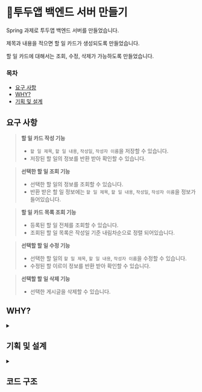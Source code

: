 # 📆투두앱 백엔드 서버 만들기

Spring 과제로 투두앱 백엔드 서버를 만들었습니다. <br/>

제목과 내용을 적으면 할 일 카드가 생성되도록 만들었습니다. <br/>

할 일 카드에 대해서는 조회, 수정, 삭제가 가능하도록 만들었습니다.

### 목차
- [요구 사항](#요구-사항)
- [WHY?](#WHY?)
- [기획 및 설계](##기획-및-설계)

## 요구 사항
  > **할 일 카드 작성 기능**
  > - `할 일 제목`, `할 일 내용`, `작성일`, `작성자 이름`을 저장할 수 있습니다.
  > - 저장된 할 일의 정보를 반환 받아 확인할 수 있습니다.

  > **선택한 할 일 조회 기능**
  > - 선택한 할 일의 정보를 조회할 수 있습니다.
  > - 반환 받은 할 일 정보에는 `할 일 제목`, `할 일 내용`, `작성일`, `작성자 이름`을 정보가 들어있습니다.

  > **할 일 카드 목록 조회 기능**
  > - 등록된 할 일 전체를 조회할 수 있습니다.
  > - 조회된 할 일 목록은 작성일 기준 내림차순으로 정렬 되어있습니다.

  > **선택할 할 일 수정 기능**
  > - 선택한 할 일의 `할 일 제목`, `할 일 내용`, `작성자 이름`을 수정할 수 있습니다.
  > - 수정된 할 이르이 정보를 반환 받아 확인할 수 있습니다.

  > **선택할 할 일 삭제 기능**
  > - 선택한 게시글을 삭제할 수 있습니다.

## WHY?
<details>
  <summary></summary> 
  
### Q1. API의 request를 어떤 방식으로 사용 하셨나요?
> A. Request Body 방식을 사용하였습니다. 이유는 다음과 같습니다.<br/>
>
> 1. Request Body 방식이 URL에 JSON 등의 데이터를 노출하지 않기 때문에 안전기 때문입니다.<br/>
> 2. 주소를 이용하지 않아서 데이터 양이 많은 경우에 적합하기 때문입니다.

### Q2. RESTful한 API를 설계 하셨나요?
> A. 네, 그렇습니다. 이유는 다음과 같습니다.<br/>
>
> 1. Resource의 이름을 명사, 소문자, 복수형으로 지향하였으며, '/'를 통해 계층 관계를 표현하였습니다. (예> /todocards)<br/>
> 2. id Resource를 가져오기 위해 Identifier를 포함하였습니다. (예> /todocards/{userId})<br/>
> 3. 적절한 Status Code를 응답하였습니다. (예> TodoCard가 정상적으로 생성되었을 때, 성공 Status Code가 201)<br/>
> 4. Path Variable을 이용하여 변수를 받아오도록 하였습니다. (예> fun getTodoCard(@PathVariable userid: Long))


### Q3. 적절한 관심사 분리를 적용하셨나요?<br/>
> A. Spring의 Layer 구조와 DB에 맞추어 패키지를 나누었습니다. (Controller , Dto , model , repository , Service)

### Q4. API 명세서 작성 가이드라인과 비교했을때 자신의 API 명세서<br/>
> A. 규모가 큰 프로젝트가 아니라서 제외시킨 항목이 많았던 것 같습니다.

</details>

## 기획 및 설계

<details>
  <summary></summary> 
  
#### 1. Event Storming
     
![image](https://github.com/KangBaekho10/TodoApplication/assets/166815465/e6a10243-5c12-4dbd-931d-1ede39275e36)

#### 2. Use Case Diagram

![image](https://github.com/KangBaekho10/TodoApplication/assets/166815465/d6156bca-3de1-4126-8b25-5cfbd2a39c0c)

#### 3. API Specification

![image](https://github.com/KangBaekho10/TodoApplication/assets/166815465/dd4159ce-835f-4eeb-bd0e-7d0739b8d652)

#### 4. ERD

![image](https://github.com/KangBaekho10/TodoApplication/assets/166815465/f06de950-2c98-4c3d-a748-27a5995d4af8)

</details>

## 코드 구조












